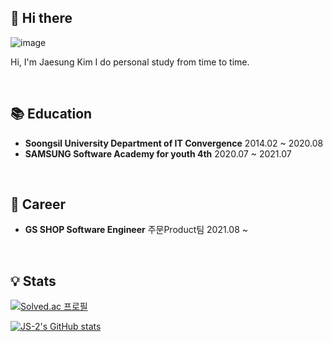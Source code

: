 ## 👋 Hi there 


![image](https://media.giphy.com/media/tu54GM19sqJOw/giphy.gif)

Hi, I'm Jaesung Kim 
I do personal study from time to time.

<br/>

## 📚 Education

- **Soongsil University Department of IT Convergence**  2014.02 ~ 2020.08
- **SAMSUNG Software Academy for youth 4th**  2020.07 ~ 2021.07
<br/>

## 🏢 Career

- **GS SHOP Software Engineer** 주문Product팀 2021.08 ~ 
<br/>

## 💡 Stats

[![Solved.ac
프로필](http://mazassumnida.wtf/api/generate_badge?boj=kimjea23)](https://solved.ac/kimjea23)

[![JS-2's GitHub stats](https://github-readme-stats.vercel.app/api?username=JS-2&theme=radical)](https://github.com/anuraghazra/github-readme-stats)

